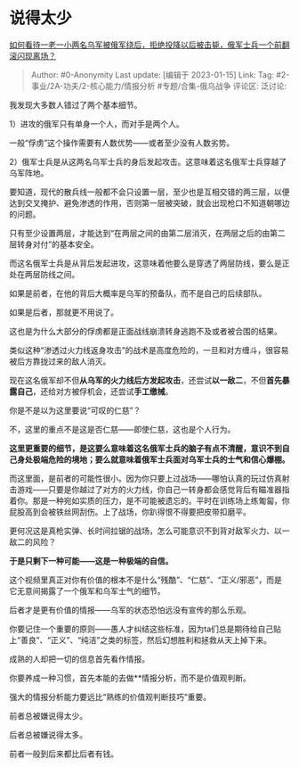 # 说得太少
[如何看待一老一小两名乌军被俄军绕后，拒绝投降以后被击毙，俄军士兵一个前翻滚闪现离场？](https://www.zhihu.com/question/578311656/answer/2845104520)
> Author: #0-Anonymity
> Last update: [编辑于 2023-01-15]
> Link:
> Tag: #2-事业/2A-功夫/2-核心能力/情报分析 #专题/合集-俄乌战争
> 评论区:
> 泛讨论:

我发现大多数人错过了两个基本细节。

1）进攻的俄军只有单身一个人，而对手是两个人。

一般“俘虏”这个操作需要有人数优势——或者至少没有人数劣势。

2）俄军士兵是从这两名乌军士兵的身后发起攻击。这意味着这名俄军士兵穿越了乌军阵地。

要知道，现代的散兵线一般都不会只设置一层，至少也是互相交错的两三层，以便达到交叉掩护、避免渗透的作用，否则第一层被突破，就会出现枪口不知道朝哪边的问题。

只有至少设置两层，才能达到“在两层之间的由第二层消灭，在两层之后的由第二层转身对付”的基本安全。

而这名俄军士兵是从背后发起进攻，这意味着他要么是穿透了两层防线，要么是正处在两层防线之间。

如果是前者，在他的背后大概率是乌军的预备队，而不是自己的后续部队。

如果是后者，那就更不用说了。

这也是为什么大部分的俘虏都是正面战线崩溃转身逃跑不及或者被合围的结果。

类似这种“渗透过火力线返身攻击”的战术是高度危险的，一旦和对方缠斗，很容易被后方靠拢过来的敌人消灭。

现在这名俄军却不但**从乌军的火力线后方发起攻击**，还尝试**以一敌二**，不但**首先暴露自己**，还给对方被俘机会，还尝试**手工缴械**。

你是不是以为这里要说“可叹的仁慈”？

不，这里的重点不是这是否仁慈——即使仁慈，这也是个人行为。

**这里更重要的细节，是这要么意味着这名俄军士兵的脑子有点不清醒，意识不到自己身处极端危险的境地；要么就意味着俄军士兵面对乌军士兵的士气和信心爆棚。**

而这里面，是前者的可能性很小。因为你只要上过战场——哪怕认真的玩过仿真射击游戏——只要是你越过了对方的火力线，你自己一转身都会感觉背后有瞄准器指着你。那是一种宛如实质的压力，是不可能被遗忘的。平时在训练场上练匍匐，你屁股高到会被铁丝网刮伤。上了战场，你趴得恨不得要把皮带扣磨平。

更何况这是真枪实弹、长时间拉锯的战场，怎么可能意识不到背对敌军火力、以一敌二的风险？

**于是只剩下一种可能——这是一种极端的自信。**

这个视频里真正对你有价值的根本不是什么“残酷”、“仁慈”、“正义/邪恶”，而是它无意间揭露了一个俄军和乌军士气的细节。

后者才是更有价值的情报——乌军的状态恐怕远没有宣传的那么乐观。

你要记住一个重要的原则——愚人才纠结这些标准，因为ta们总是期待给自己贴上“善良”、“正义”、“纯洁”之类的标签，然后幻想胜利和拯救从天上掉下来。

成熟的人却把一切的信息首先看作情报。

你要养成一种习惯，首先本能的去做**情报分析，而不是价值观判断。

强大的情报分析能力要远比“熟练的价值观判断技巧”重要。

前者总被嫌说得太少。

后者总被嫌说得太多。

前者一般到后来都比后者有钱。
